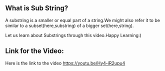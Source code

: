 ## What is Sub String?

A substring is a smaller or equal part of a string.We might also refer it to be similar to a subset(here,substring) of a bigger set(here,string).

Let us learn about Substrings through this video.Happy Learning:)

## Link for the Video:

Here is the link to the video
<a href="https://youtu.be/Hy4-iR2upu4">https://youtu.be/Hy4-iR2upu4</a>
